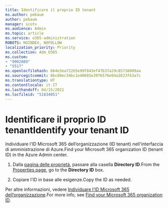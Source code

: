 ```yaml
---
title: Identificare il proprio ID tenant
ms.author: pebaum
author: pebaum
manager: scotv
ms.audience: Admin
ms.topic: article
ms.service: o365-administration
ROBOTS: NOINDEX, NOFOLLOW
localization_priority: Priority
ms.collection: Adm_O365
ms.custom:
- "9002889"
- "5517"
ms.openlocfilehash: b64e3ea72265e99f843ef47b37a29c85738009aa
ms.sourcegitcommit: 8bc60ec34bc1e40685e3976576e04a2623f63a7c
ms.translationtype: HT
ms.contentlocale: it-IT
ms.lasthandoff: 04/15/2021
ms.locfileid: "51834051"
---
```

# <a name="identify-your-tenant-id"></a><span data-ttu-id="bf043-102">Identificare il proprio ID tenant</span><span class="sxs-lookup"><span data-stu-id="bf043-102">Identify your tenant ID</span></span>

<span data-ttu-id="bf043-103">Individuare l'ID Microsoft 365 dell’organizzazione (ID tenant) nell'interfaccia di amministrazione di Azure.</span><span class="sxs-lookup"><span data-stu-id="bf043-103">Find your Microsoft 365 organization ID (tenant ID) in the Azure Admin center.</span></span>

1. <span data-ttu-id="bf043-104">Dalla [pagina delle proprietà](https://aka.ms/AzurePropertiesPage), passare alla casella **Directory ID**.</span><span class="sxs-lookup"><span data-stu-id="bf043-104">From the [Properties page](https://aka.ms/AzurePropertiesPage), go to the **Directory ID** box.</span></span>

2. <span data-ttu-id="bf043-105">Copiare l'ID in base alle esigenze.</span><span class="sxs-lookup"><span data-stu-id="bf043-105">Copy the ID as needed.</span></span>

<span data-ttu-id="bf043-106">Per altre informazioni, vedere [Individuare l'ID Microsoft 365 dell’organizzazione](https://docs.microsoft.com/onedrive/find-your-office-365-tenant-id).</span><span class="sxs-lookup"><span data-stu-id="bf043-106">For more info, see [Find your Microsoft 365 organization ID](https://docs.microsoft.com/onedrive/find-your-office-365-tenant-id).</span></span>

